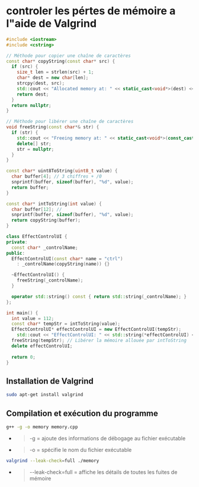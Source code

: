 # controler les pértes de mémoire a l"aide de Valgrind

```cpp
#include <iostream>
#include <cstring>

// Méthode pour copier une chaîne de caractères
const char* copyString(const char* src) {
  if (src) {
    size_t len = strlen(src) + 1;
    char* dest = new char[len];
    strcpy(dest, src);
    std::cout << "Allocated memory at: " << static_cast<void*>(dest) << " for string: " << dest << std::endl;
    return dest;
  }
  return nullptr;
}

// Méthode pour libérer une chaîne de caractères
void freeString(const char*& str) {
  if (str) {
    std::cout << "Freeing memory at: " << static_cast<void*>(const_cast<char*>(str)) << " for string: " << str << std::endl;
    delete[] str;
    str = nullptr;
  }
}

const char* uint8ToString(uint8_t value) {
  char buffer[4]; // 3 chiffres + /0
  snprintf(buffer, sizeof(buffer), "%d", value);
  return buffer;
}  

const char* intToString(int value) {
  char buffer[12]; // 
  snprintf(buffer, sizeof(buffer), "%d", value);
  return copyString(buffer);
}

class EffectControlUI {
private:
  const char* _controlName;
public:
  EffectControlUI(const char* name = "ctrl")
    : _controlName(copyString(name)) {}

  ~EffectControlUI() {
    freeString(_controlName);
  }

  operator std::string() const { return std::string(_controlName); }
};

int main() {
  int value = 112;
  const char* tempStr = intToString(value);
  EffectControlUI* effectControlUI = new EffectControlUI(tempStr);
	std::cout << "EffectControlUI: " << std::string(*effectControlUI) << std::endl;
  freeString(tempStr); // Libérer la mémoire allouée par intToString
  delete effectControlUI;
   
  return 0;
}
```

## Installation de Valgrind

```bash
sudo apt-get install valgrind
```

## Compilation et exécution du programme

```bash
g++ -g -o memory memory.cpp
```
- >-g = ajoute des informations de débogage au fichier exécutable
- >-o = spécifie le nom du fichier exécutable

```bash
valgrind --leak-check=full ./memory
```
- >--leak-check=full = affiche les détails de toutes les fuites de mémoire


